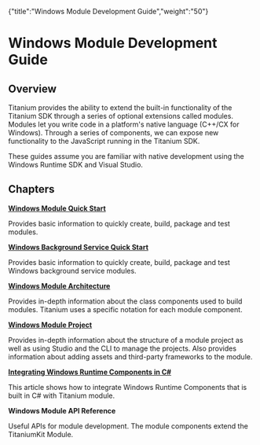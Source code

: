 {"title":"Windows Module Development Guide","weight":"50"} 

# Windows Module Development Guide

## Overview

Titanium provides the ability to extend the built-in functionality of the Titanium SDK through a series of optional extensions called modules. Modules let you write code in a platform's native language (C++/CX for Windows). Through a series of components, we can expose new functionality to the JavaScript running in the Titanium SDK.

These guides assume you are familiar with native development using the Windows Runtime SDK and Visual Studio.

## Chapters

[**Windows Module Quick Start**](/docs/appc/Titanium_SDK/Titanium_SDK_How-tos/Extending_Titanium_Mobile/Windows_Module_Development_Guide/Windows_Module_Quick_Start/)

Provides basic information to quickly create, build, package and test modules.

[**Windows Background Service Quick Start**](/docs/appc/Titanium_SDK/Titanium_SDK_How-tos/Extending_Titanium_Mobile/Windows_Module_Development_Guide/Windows_Background_Service_Quick_Start/)

Provides basic information to quickly create, build, package and test Windows background service modules.

[**Windows Module Architecture**](/docs/appc/Titanium_SDK/Titanium_SDK_How-tos/Extending_Titanium_Mobile/Windows_Module_Development_Guide/Windows_Module_Architecture/)

Provides in-depth information about the class components used to build modules. Titanium uses a specific notation for each module component.

[**Windows Module Project**](/docs/appc/Titanium_SDK/Titanium_SDK_How-tos/Extending_Titanium_Mobile/Windows_Module_Development_Guide/Windows_Module_Project/)

Provides in-depth information about the structure of a module project as well as using Studio and the CLI to manage the projects. Also provides information about adding assets and third-party frameworks to the module.

**[Integrating Windows Runtime Components in C#](/docs/appc/Titanium_SDK/Titanium_SDK_How-tos/Extending_Titanium_Mobile/Windows_Module_Development_Guide/Integrating_Windows_Runtime_Components_in_C_/)**

This article shows how to integrate Windows Runtime Components that is built in C# with Titanium module.

**Windows Module API Reference**

Useful APIs for module development. The module components extend the TitaniumKit Module.